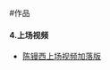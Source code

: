 #作品

 ####     4.上场视频

  * [陈镘西上场视频加落版](http://tnb-dev.oss-cn-beijing.aliyuncs.com/videos/%E9%99%88%E9%95%98%E8%A5%BF%E4%B8%8A%E5%9C%BA%E8%A7%86%E9%A2%91%E5%8A%A0%E8%90%BD%E7%89%884.18.mp4%20%EF%BC%88%E5%B7%B2%E8%B0%83%E8%83%8C%E6%99%AF%E9%9F%B3%EF%BC%89.mp4)
